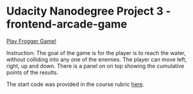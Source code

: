 Udacity Nanodegree Project 3 - frontend-arcade-game
===============================
[Play Frogger Game!](https://rawgit.com/Mingyismith/Project-3-Frogger/master/index.html)

Instruction: The goal of the game is for the player is to reach the water, without colliding into any one of the enemies. The player can move left, right, up and down.
There is a panel on on top showing the cumulative points of the results.

The start code was provided in the course rubric [here](https://github.com/udacity/frontend-nanodegree-arcade-game).

